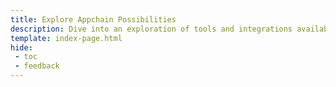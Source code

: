 ```yaml
---
title: Explore Appchain Possibilities
description: Dive into an exploration of tools and integrations available for Tanssi Appchains, whether you're considering deploying an Appchain or building on top of one.
template: index-page.html
hide:
 - toc
 - feedback
---
```

